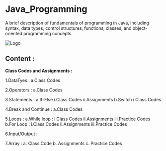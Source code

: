 # Java_Programming

A brief description of fundamentals of programming in Java, including syntax, data types, control structures, functions, classes, and object-oriented programming concepts.


![Logo](https://p92.com/binaries/content/gallery/p92website/jobs/java_banner.png)




## Content : 
**Class Codes and Assignments :**

 1.DataTyes :
        a.Class Codes
        
 2.Operators :
        a.Class Codes
        
 3.Statements : 
        a.If-Else
              i.Class Codes
              ii.Assignments
        b.Switch
              i.Class Codes
        
 4.Break and Continue :
        a.Class Codes
 
 5.Loops :
        a.While loop :
              i.Class Codes
              ii.Assignments
              iii.Practice Codes
        b.For Loop :
              i.Class Codes
              ii.Assignments
              iii.Practice Codes
              
  6.Input/Output :  
  
  7.Array : 
        a. Class Code
        b. Assignments
        c. Practice Codes
 
